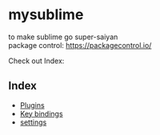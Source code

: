 # mysublime
to make sublime go super-saiyan  
package control: https://packagecontrol.io/

Check out Index:
## Index
- [Plugins](./Plugins.md)
- [Key bindings](./KeyBindings.md)
- [settings](./sublime-settings/settings.md)
